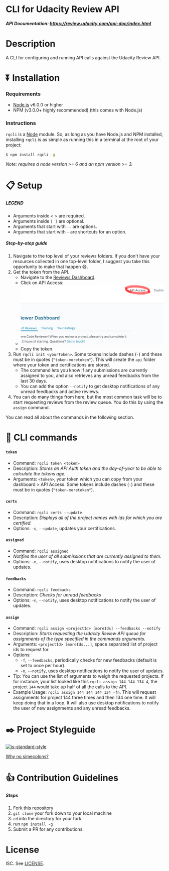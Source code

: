 # CLI for Udacity Review API
##### API Documentation: https://review.udacity.com/api-doc/index.html

# Description
A CLI for configuring and running API calls against the Udacity Review API.

# :arrow_double_down: Installation

### Requirements
- [Node.js](https://nodejs.org/en/download/) v6.0.0 or higher
- NPM (v3.0.0+ highly recommended) (this comes with Node.js)

### Instructions

`rqcli` is a [Node](https://nodejs.org/) module. So, as long as you have Node.js and NPM installed, installing `rqcli` is as simple as running this in a terminal at the root of your project:

```sh
$ npm install rqcli -g
```

_Note: requires a node version >= 6 and an npm version >= 3._

# :clipboard: Setup

##### LEGEND
- Arguments inside `< >` are required.
- Arguments inside `[ ]` are optional.
- Arguments that start with `--` are options.
- Arguments that start with `-` are shortcuts for an option.

##### Step-by-step guide
1. Navigate to the top level of your reviews folders. If you don't have your resources collected in one top-level folder, I suggest you take this opportunity to make that happen :smile:.
1. Get the token from the API.
    - Navigate to the [Reviews Dashboard](https://review.udacity.com/#!/submissions/dashboard).
    - Click on API Access:
    - ![API Access](ss_api_access.png)
    - Copy the token.
1. Run `rqcli init <yourToken>`. Some tokens include dashes (`-`) and these must be in quotes (`"token-moretoken"`). This will create the `api` folder where your token and certifications are stored.
    - The command lets you know if any submissions are currently assigned to you, and also retrieves any unread feedbacks from the last 30 days.
    - You can add the option `--notify` to get desktop notifications of any unread feedbacks and active reviews.
1. You can do many things from here, but the most common task will be to start requesting reviews from the review queue. You do this by using the `assign` command.

You can read all about the commands in the following section.

# :nut_and_bolt: CLI commands

#### `token`
- Command: `rqcli token <token>`
- Description: _Stores an API Auth token and the day-of-year to be able to calculate the tokens age._
- Arguments: `<token>`, your token which you can copy from your dashboard > API Access. Some tokens include dashes (`-`) and these must be in quotes (`"token-moretoken"`).

#### `certs`
- Command: `rqcli certs --update`
- Description: _Displays all of the project names with ids for which you are certified._
- Options: `-u`, `--update`, updates your certifications.

#### `assigned`
- Command: `rqcli assigned`
- _Notifies the user of all submissions that are currently assigned to them._
- Options: `-n`, `--notify`, uses desktop notifications to notify the user of updates.

#### `feedbacks`
- Command: `rqcli feedbacks`
- Description: _Checks for unread feedbacks_
- Options: `-n`, `--notify`, uses desktop notifications to notify the user of updates.

#### `assign`
- Command: `rqcli assign <projectId> [moreIds] --feedbacks --notify`
- Description: _Starts requesting the Udacity Review API queue for assignments of the type specified in the commands arguments._
- Arguments: `<projectId> [moreIds...]`, space separated list of project ids to request for.
- Options:
    - `-f`, `--feedbacks`, periodically checks for new feedbacks (default is set to once per hour).
    - `-n`, `--notify`, uses desktop notifications to notify the user of updates.
- Tip: You can use the list of arguments to weigh the requested projects. If for instance, your list looked like this `rqcli assign 144 144 134 4`, the project `144` would take up half of all the calls to the API.
- Example Usage: `rqcli assign 144 144 144 134 -fn`. This will request assignments for project 144 three times and then 134 one time. It will keep doing that in a loop. It will also use desktop notifications to notify the user of new assignments and any unread feedbacks.

# :black_nib: Project Styleguide

[![js-standard-style](https://cdn.rawgit.com/feross/standard/master/badge.svg)](https://github.com/feross/standard)

[Why no simecolons?](https://www.youtube.com/watch?v=Qlr-FGbhKaI&index=11&list=PL0zVEGEvSaeH21VDycWYNWU7VKUA-xLzg)

# :+1: Contribution Guidelines

##### Steps

1. Fork this repository
2. `git clone` your fork down to your local machine
3. `cd` into the directory for your fork
4. run `npm install -g`
5. Submit a PR for any contributions.

# License

ISC. See [LICENSE](LICENSE).
